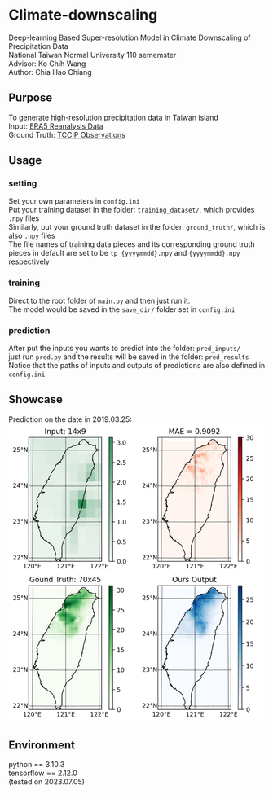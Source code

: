 # Climate-downscaling
Deep-learning Based Super-resolution Model in Climate Downscaling of Precipitation Data </br>
National Taiwan Normal University 110 sememster </br>
Advisor: Ko Chih Wang </br>
Author: Chia Hao Chiang </br>

## Purpose
To generate high-resolution precipitation data in Taiwan island </br>
Input: [ERA5 Reanalysis Data](https://cds.climate.copernicus.eu/cdsapp#!/dataset/reanalysis-era5-single-levels?tab=overview) </br>
Ground Truth: [TCCIP Observations](https://tccip.ncdr.nat.gov.tw/ds_03.aspx) </br>

## Usage
### setting
Set your own parameters in `config.ini` </br>
Put your training dataset in the folder: `training_dataset/`, which provides `.npy` files </br>
Similarly, put your ground truth dataset in the folder: `ground_truth/`, which is also `.npy` files </br>
The file names of training data pieces and its corresponding ground truth pieces in default are set to be `tp_{yyyymmdd}.npy` and `{yyyymmdd}.npy` respectively </br>

### training
Direct to the root folder of `main.py` and then just run it. </br>
The model would be saved in the `save_dir/` folder set in `config.ini` </br>

### prediction
After put the inputs you wants to predict into the folder: `pred_inputs/` </br>
just run `pred.py` and the results will be saved in the folder: `pred_results` </br>
Notice that the paths of inputs and outputs of predictions are also defined in `config.ini`

## Showcase
Prediction on the date in 2019.03.25: </br>
![image](https://github.com/AugChiang/Climate-downscaling/blob/main/Example_20190325.png)

## Environment
python == 3.10.3 </br>
tensorflow == 2.12.0 </br>
(tested on 2023.07.05)
